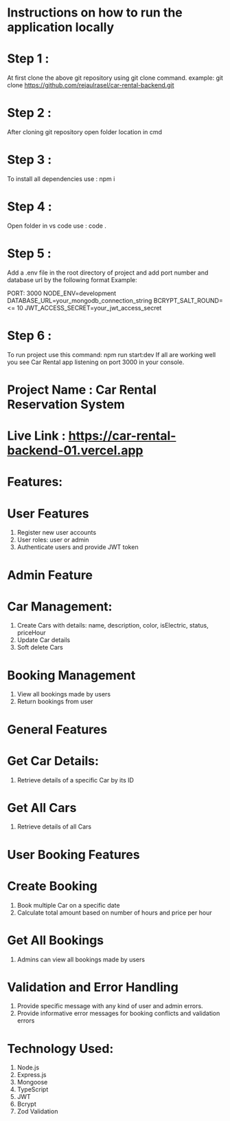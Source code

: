 # Instructions on how to run the application locally

# Step 1 :

At first clone the above git repository using git clone command.
example: git clone https://github.com/rejaulrasel/car-rental-backend.git

# Step 2 :

After cloning git repository open folder location in cmd

# Step 3 :

To install all dependencies use : npm i

# Step 4 :

Open folder in vs code use : code .

# Step 5 :

Add a .env file in the root directory of project and add port number and database url by the following format
Example:

PORT: 3000
NODE_ENV=development
DATABASE_URL=your_mongodb_connection_string
BCRYPT_SALT_ROUND=<= 10
JWT_ACCESS_SECRET=your_jwt_access_secret

# Step 6 :

To run project use this command: npm run start:dev
If all are working well you see Car Rental app listening on port 3000 in your console.

# Project Name : Car Rental Reservation System

# Live Link : https://car-rental-backend-01.vercel.app

# Features:

# User Features

1. Register new user accounts
2. User roles: user or admin
3. Authenticate users and provide JWT token

# Admin Feature

# Car Management:

1. Create Cars with details: name, description, color, isElectric, status, priceHour
2. Update Car details
3. Soft delete Cars

# Booking Management

1. View all bookings made by users
2. Return bookings from user

# General Features

# Get Car Details:

1. Retrieve details of a specific Car by its ID

# Get All Cars

1. Retrieve details of all Cars

# User Booking Features

# Create Booking

1. Book multiple Car on a specific date
2. Calculate total amount based on number of hours and price per hour

# Get All Bookings

1. Admins can view all bookings made by users

# Validation and Error Handling

1. Provide specific message with any kind of user and admin errors.
2. Provide informative error messages for booking conflicts and validation errors

# Technology Used:

1. Node.js
2. Express.js
3. Mongoose
4. TypeScript
5. JWT
6. Bcrypt
7. Zod Validation
